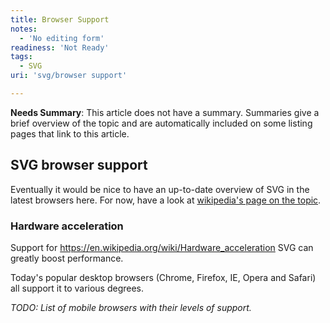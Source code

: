```yaml
---
title: Browser Support
notes:
  - 'No editing form'
readiness: 'Not Ready'
tags:
  - SVG
uri: 'svg/browser support'

---
```

**Needs Summary**: This article does not have a summary. Summaries give a brief overview of the topic and are automatically included on some listing pages that link to this article.

## <span>SVG browser support</span>

Eventually it would be nice to have an up-to-date overview of SVG in the latest browsers here. For now, have a look at [wikipedia's page on the topic](https://en.wikipedia.org/wiki/Scalable_Vector_Graphics#Support_for_SVG_in_web_browsers).

### <span>Hardware acceleration</span>

Support for <https://en.wikipedia.org/wiki/Hardware_acceleration> SVG can greatly boost performance.

Today's popular desktop browsers (Chrome, Firefox, IE, Opera and Safari) all support it to various degrees.

*TODO: List of mobile browsers with their levels of support.*